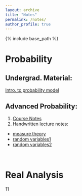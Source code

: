 ```yaml
---
layout: archive
title: "Notes"
permalink: /notes/
author_profile: true
---
```


{% include base_path %}

# Probability
## Undergrad. Material:<br/>
[Intro. to probability model](/files/introduction-to-probability-model.pdf)
## Advanced Probability:<br/>
1. [Course Notes](/files/prob_notes.pdf)
2. Handwritten lecture notes:<br/>
* [measure theory](/files/measuretheory.pdf)
* [random variables1](/files/randomvariables_1-11.pdf)
* [random variables2](/files/randomvariables_12-16.pdf)

<br/>

# Real Analysis
11
